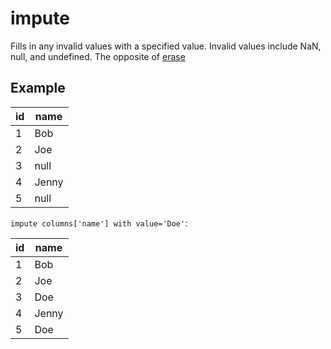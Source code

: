# impute

Fills in any invalid values with a specified value. Invalid values include NaN, null, and undefined. The opposite of [erase](./erase.md)

## Example

| id  | name  |
| --- | ----- |
| 1   | Bob   |
| 2   | Joe   |
| 3   | null  |
| 4   | Jenny |
| 5   | null  |

`impute columns['name'] with value='Doe'`:

| id  | name  |
| --- | ----- |
| 1   | Bob   |
| 2   | Joe   |
| 3   | Doe   |
| 4   | Jenny |
| 5   | Doe   |
